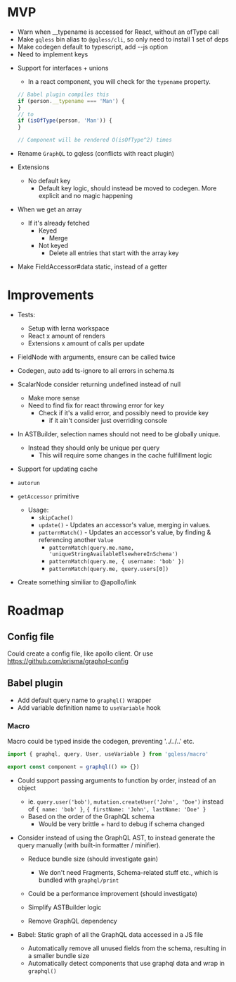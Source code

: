 # MVP

- Warn when \_\_typename is accessed for React, without an ofType call
- Make `gqless` bin alias to `@gqless/cli`, so only need to install 1 set of deps
- Make codegen default to typescript, add --js option
- Need to implement keys

* Support for interfaces + unions

  - In a react component, you will check for the `typename` property.

  ```js
  // Babel plugin compiles this
  if (person.__typename === 'Man') {
  }
  // to
  if (isOfType(person, 'Man')) {
  }

  // Component will be rendered O(isOfType^2) times
  ```

- Rename `GraphQL` to gqless (conflicts with react plugin)

* Extensions

  - No default key
    - Default key logic, should instead be moved to codegen. More explicit and no magic happening

- When we get an array

  - If it's already fetched
    - Keyed
      - Merge
    - Not keyed
      - Delete all entries that start with the array key

- Make FieldAccessor#data static, instead of a getter

# Improvements

- Tests:

  - Setup with lerna workspace
  - React x amount of renders
  - Extensions x amount of calls per update

- FieldNode with arguments, ensure can be called twice
- Codegen, auto add ts-ignore to all errors in schema.ts
- ScalarNode consider returning undefined instead of null

  - Make more sense
  - Need to find fix for react throwing error for key
    - Check if it's a valid error, and possibly need to provide key
      - if it ain't consider just overriding console

- In ASTBuilder, selection names should not need to be globally unique.

  - Instead they should only be unique per query
    - This will require some changes in the cache fulfillment logic

- Support for updating cache

- `autorun`

- `getAccessor` primitive
  - Usage:
    - `skipCache()`
    - `update()` - Updates an accessor's value, merging in values.
    - `patternMatch()` - Updates an accessor's value, by finding & referencing another `Value`
      - `patternMatch(query.me.name, 'uniqueStringAvailableElsewhereInSchema')`
      - `patternMatch(query.me, { username: 'bob' })`
      - `patternMatch(query.me, query.users[0])`

* Create something similiar to @apollo/link

# Roadmap

## Config file

Could create a config file, like apollo client. Or use https://github.com/prisma/graphql-config

## Babel plugin

- Add default query name to `graphql()` wrapper
- Add variable definition name to `useVariable` hook

### Macro

Macro could be typed inside the codegen, preventing '../../..' etc.

```ts
import { graphql, query, User, useVariable } from 'gqless/macro'

export const component = graphql(() => {})
```

- Could support passing arguments to function by order, instead of an object

  - ie. `query.user('bob')`, `mutation.createUser('John', 'Doe')` instead of `{ name: 'bob' }`, `{ firstName: 'John', lastName: 'Doe' }`
  - Based on the order of the GraphQL schema
    - Would be very brittle + hard to debug if schema changed

- Consider instead of using the GraphQL AST, to instead generate the query manually (with built-in formatter / minifier).

  - Reduce bundle size (should investigate gain)

    - We don't need Fragments, Schema-related stuff etc., which is bundled with `graphql/print`

  - Could be a performance improvement (should investigate)
  - Simplify ASTBuilder logic
  - Remove GraphQL dependency

- Babel: Static graph of all the GraphQL data accessed in a JS file
  - Automatically remove all unused fields from the schema, resulting in a smaller bundle size
  - Automatically detect components that use graphql data and wrap in `graphql()`
